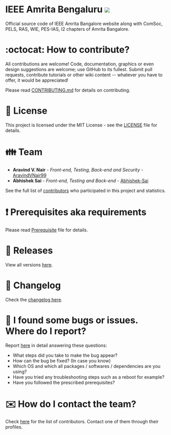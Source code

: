 # IEEE Amrita Bengaluru ![](https://komarev.com/ghpvc/?username=AravindVNair99&label=Views)

Official source code of IEEE Amrita Bangalore website along with ComSoc, PELS, RAS, WIE, PES-IAS, I2 chapters of Amrita Bangalore.

# :octocat: How to contribute?

All contributions are welcome! Code, documentation, graphics or even design suggestions are welcome; use GitHub to its fullest. Submit pull requests, contribute tutorials or other wiki content -- whatever you have to offer, it would be appreciated!

Please read [CONTRIBUTING.md](CONTRIBUTING.md) for details on contributing.

# :scroll: License

This project is licensed under the MIT License - see the [LICENSE](LICENSE) file for details.

# :family: Team

-   **Aravind V. Nair** - _Front-end, Testing, Back-end and Security_ - [AravindVNair99](https://github.com/aravindvnair99)
-   **Abhishek Sai** - _Front-end, Testing and Back-end_ - [Abhishek-Sai](https://github.com/Abhishek-Sai)

See the full list of [contributors](https://github.com/aravindvnair99/IEEE-Amrita-Bengaluru/graphs/contributors) who participated in this project and statistics.

# :heavy_exclamation_mark: Prerequisites aka requirements

Please read [Prerequisite](Prerequisite.md) file for details.

# :bookmark: Releases

View all versions [here](https://github.com/aravindvnair99/IEEE-Amrita-Bengaluru/releases).

# :scroll: Changelog

Check the [changelog here](https://github.com/aravindvnair99/IEEE-Amrita-Bengaluru/commits/master).

# :memo: I found some bugs or issues. Where do I report?

Report [here](https://github.com/aravindvnair99/IEEE-Amrita-Bengaluru/issues/new/choose) in detail answering these questions:

-   What steps did you take to make the bug appear?
-   How can the bug be fixed? (In case you know)
-   Which OS and which all packages / softwares / dependencies are you using?
-   Have you tried any troubleshooting steps such as a reboot for example?
-   Have you followed the prescribed prerequisites?

# :envelope: How do I contact the team?

Check [here](https://github.com/aravindvnair99/IEEE-Amrita-Bengaluru/graphs/contributors) for the list of contributors. Contact one of them through their profiles.
